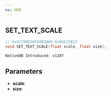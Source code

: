 ```yaml
---
ns: HUD
---
```

## SET_TEXT_SCALE

```c
// 0x4170B650590B3B00 0xB6E15B23
void SET_TEXT_SCALE(float scale, float size);
```

```
NativeDB Introduced: v1207
```

## Parameters
* **scale**:
* **size**:
